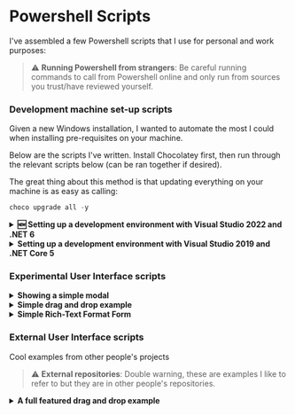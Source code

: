# Powershell Scripts

I've assembled a few Powershell scripts that I use for personal and work purposes:

> :warning: **Running Powershell from strangers**: Be careful running commands to call from Powershell online and only run from sources you trust/have reviewed yourself.

### Development machine set-up scripts
Given a new Windows installation, I wanted to automate the most I could when installing pre-requisites on your machine.

Below are the scripts I've written. Install Chocolatey first, then run through the relevant scripts below (can be ran together if desired).

The great thing about this method is that updating everything on your machine is as easy as calling:

```powershell
choco upgrade all -y
```

<details>
  <summary><b>🆕 Setting up a development environment with Visual Studio 2022 and .NET 6</b></summary>
  <br/>Visual Studio 2022 has just been released along with .NET 6. <br/><br/>This is the install script I'll use to set up my work environment.

  ```powershell
Set-ExecutionPolicy Bypass -Scope Process -Force; [System.Net.ServicePointManager]::SecurityProtocol = [System.Net.ServicePointManager]::SecurityProtocol -bor 3072; iex ((New-Object System.Net.WebClient).DownloadString('https://raw.githubusercontent.com/colinccook/me/master/Powershell/SetupDevMachine-Vs2022-DotNet6.ps1'))
```

</details>

<details>
  <summary><b>Setting up a development environment with Visual Studio 2019 and .NET Core 5</b></summary>
  <br/>Most of my work codebase uses either .NET Core 3.1 or .NET Core 5, so I'd use this if there are incompatibility issues with the above

  ```powershell
  Set-ExecutionPolicy Bypass -Scope Process -Force; [System.Net.ServicePointManager]::SecurityProtocol = [System.Net.ServicePointManager]::SecurityProtocol -bor 3072; iex ((New-Object System.Net.WebClient).DownloadString('https://raw.githubusercontent.com/colinccook/me/master/Powershell/SetupDevMachine-Vs2019-DotNet5.ps1'))
  ```

</details>

### Experimental User Interface scripts

<details>
  <summary><b>Showing a simple modal</b></summary><br/>
  
  First example of using .NET WinForms with Powershell scripts. The simplest possible example.

  ```powershell
  iex ((New-Object System.Net.WebClient).DownloadString('https://raw.githubusercontent.com/colinccook/me/master/Powershell/UI/ShowUserInterface.ps1'))
  ```

</details>

<details>
  <summary><b>Simple drag and drop example</b></summary><br/>
  
  Something I know my Dad would like to see an example of!

  ```powershell
  iex ((New-Object System.Net.WebClient).DownloadString('https://raw.githubusercontent.com/colinccook/me/master/Powershell/UI/ShowUserInterface.ps1'))
  ```

  A much better example is found below
</details>

<details>
  <summary><b>Simple Rich-Text Format Form</b></summary><br/>
  
  Something I know my Dad would like to see an example of!

  ```powershell
  iex ((New-Object System.Net.WebClient).DownloadString('https://raw.githubusercontent.com/colinccook/me/master/Powershell/UI/ShowUserInterface.ps1'))
  ```

  A much better example is found below
</details>

### External User Interface scripts

Cool examples from other people's projects

> :warning: **External repositories**: Double warning, these are examples I like to refer to but they are in other people's repositories. 

<details>
  <summary><b>A full featured drag and drop example</b></summary><br/>
  
  Drag and drop files which are displayed in a ListBox.

  ```powershell
  iex ((New-Object System.Net.WebClient).DownloadString('https://raw.githubusercontent.com/rlv-dan/Tutorial-code/master/A%20drag-and-drop%20GUI%20made%20with%20PowerShell/powershell-gui.ps1'))
  ```

</details>

